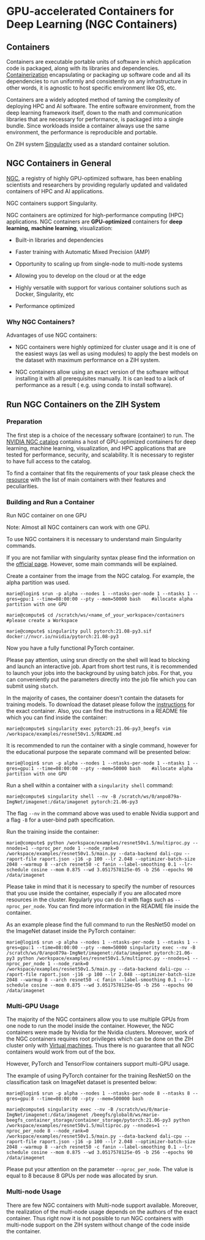 # GPU-accelerated Containers for Deep Learning (NGC Containers)

## Containers

Containers are executable portable units of software in which
application code is packaged, along with its
libraries and dependencies.
[Containerization](https://www.ibm.com/cloud/learn/containerization) encapsulating or packaging up
software code and all its dependencies to run uniformly and consistently
on any infrastructure in other words, it is agnostic to host specific environment like OS, etc.

Containers are a widely adopted method of taming the complexity of deploying HPC and AI software.
The entire software environment, from the deep learning framework itself,
down to the math and communication libraries that are necessary for performance, is packaged into
a single bundle. Since workloads inside a container
always use the same environment, the performance is reproducible and portable.

On ZIH system [Singularity](https://sylabs.io/) used as a standard container solution.

## NGC Containers in General

[NGC](https://developer.nvidia.com/ai-hpc-containers), a registry of highly GPU-optimized software,
has been enabling scientists and researchers by providing regularly updated
and validated containers of HPC and AI applications.

NGC containers support Singularity.

NGC containers are optimized for high-performance computing (HPC) applications.
NGC containers are **GPU-optimized** containers
for **deep learning,** **machine learning**, visualization:

- Built-in libraries and dependencies

- Faster training with Automatic Mixed Precision (AMP)

- Opportunity to scaling up from single-node to multi-node systems
  
- Allowing you to develop on the cloud or at the edge

- Highly versatile with support for various container solutions such as Docker, Singularity, etc

- Performance optimized

### Why NGC Containers?

Advantages of use NGC containers:

- NGC containers were highly optimized for cluster usage and it is one of the easiest ways (as well as using modules) to apply the best models on the dataset with maximum performance on a ZIH system.

- NGC containers allow using an exact version of the software without installing it with all prerequisites manually. It is can lead to a lack of performance as a result ( e.g. using conda to install software).

## Run NGC Containers on the ZIH System

### Preparation

The first step is a choice of the necessary software (container) to run.
The [NVIDIA NGC catalog](https://ngc.nvidia.com/catalog)
contains a host of GPU-optimized containers for deep learning,
machine learning, visualization, and HPC applications that are tested
for performance, security, and scalability.
It is necessary to register to have full access to the catalog.

To find a container that fits the requirements of your task please check
the [resource](https://github.com/NVIDIA/DeepLearningExamples)
with the list of main containers with their features and peculiarities.

### Building and Run a Container

Run NGC container on one GPU

Note: Almost all NGC containers can work with one GPU.

To use NGC containers it is necessary to understand main Singularity commands.

If you are not familiar with singularity syntax please find the information on the [official page](https://sylabs.io/guides/3.0/user-guide/quick_start.html#interact-with-images). However, some main commands will be explained.

Create a container from the image from the NGC catalog. For example, the alpha partition was used.

```console
marie@login$ srun -p alpha --nodes 1 --ntasks-per-node 1 --ntasks 1 --gres=gpu:1 --time=08:00:00 --pty --mem=50000 bash    #allocate alpha partition with one GPU

marie@compute$ cd /scratch/ws/<name_of_your_workspace>/containers   #please create a Workspace

marie@compute$ singularity pull pytorch:21.08-py3.sif docker://nvcr.io/nvidia/pytorch:21.08-py3
```

Now you have a fully functional PyTorch container.

Please pay attention, using srun directly on the shell will lead to blocking and launch an interactive job. Apart from short test runs, it is recommended to launch your jobs into the background by using batch jobs. For that, you can conveniently put the parameters directly into the job file which you can submit using `sbatch`.

In the majority of cases, the container doesn't contain the datasets for training models.
To download the dataset please follow the [instructions](https://github.com/NVIDIA/DeepLearningExamples) for the exact container.
Also, you can find the instructions in a README file which you can find inside the container:

```console
marie@compute$ singularity exec pytorch:21.06-py3_beegfs vim /workspace/examples/resnet50v1.5/README.md
```

It is recommended to run the container with a single command, however for the educational purpose the separate command will be presented below:

```console
marie@login$ srun -p alpha --nodes 1 --ntasks-per-node 1 --ntasks 1 --gres=gpu:1 --time=08:00:00 --pty --mem=50000 bash    #allocate alpha partition with one GPU
```

Run a shell within a container with a `singularity shell` command:

```console
marie@compute$ singularity shell --nv -B /scratch/ws/0/anpo879a-ImgNet/imagenet:/data/imagenet pytorch:21.06-py3
```

The flag `--nv` in the command above was used to enable Nvidia support and a flag `-B` for a user-bind path specification.

Run the training inside the container:

```console
marie@compute$ python /workspace/examples/resnet50v1.5/multiproc.py --nnodes=1 --nproc_per_node 1 --node_rank=0 /workspace/examples/resnet50v1.5/main.py --data-backend dali-cpu --raport-file raport.json -j16 -p 100 --lr 2.048 --optimizer-batch-size 2048 --warmup 8 --arch resnet50 -c fanin --label-smoothing 0.1 --lr-schedule cosine --mom 0.875 --wd 3.0517578125e-05 -b 256 --epochs 90 /data/imagenet
```

Please take in mind that it is necessary to specify the number of resources that you use inside the container, especially if you are allocated more resources in the cluster. Regularly you can do it with flags such as `--nproc_per_node`. You can find more information in the README file inside the container.

As an example please find the full command to run the ResNet50 model on the ImageNet dataset
inside the PyTorch container:

```console
marie@login$ srun -p alpha --nodes 1 --ntasks-per-node 1 --ntasks 1 --gres=gpu:1 --time=08:00:00 --pty --mem=50000 singularity exec --nv -B /scratch/ws/0/anpo879a-ImgNet/imagenet:/data/imagenet pytorch:21.06-py3 python /workspace/examples/resnet50v1.5/multiproc.py --nnodes=1 --nproc_per_node 1 --node_rank=0 /workspace/examples/resnet50v1.5/main.py --data-backend dali-cpu --raport-file raport.json -j16 -p 100 --lr 2.048 --optimizer-batch-size 2048 --warmup 8 --arch resnet50 -c fanin --label-smoothing 0.1 --lr-schedule cosine --mom 0.875 --wd 3.0517578125e-05 -b 256 --epochs 90 /data/imagenet
```

### Multi-GPU Usage

The majority of the NGC containers allow you to use multiple GPUs from one node to run the model inside the container. However, the NGC containers were made by Nvidia for the Nvidia clusters. Moreover, work of the NGC containers requires root privileges which can be done on the ZIH cluster only with [Virtual machines](virtual_machines_tools.md). Thus there is no guarantee that all NGC containers would work from out of the box.

However, PyTorch and TensorFlow containers support multi-GPU usage.

The example of using PyTorch container for the training ResNet50 on the classification task on ImageNet dataset is presented below:

```console
marie@login$ srun -p alpha --nodes 1 --ntasks-per-node 8 --ntasks 8 --gres=gpu:8 --time=08:00:00 --pty --mem=500000 bash
```

```console
marie@compute$ singularity exec --nv -B /scratch/ws/0/marie-ImgNet/imagenet:/data/imagenet /beegfs/global0/ws/marie-beegfs_container_storage/container_storage/pytorch:21.06-py3 python /workspace/examples/resnet50v1.5/multiproc.py --nnodes=1 --nproc_per_node 8 --node_rank=0 /workspace/examples/resnet50v1.5/main.py --data-backend dali-cpu --raport-file raport.json -j16 -p 100 --lr 2.048 --optimizer-batch-size 2048 --warmup 8 --arch resnet50 -c fanin --label-smoothing 0.1 --lr-schedule cosine --mom 0.875 --wd 3.0517578125e-05 -b 256 --epochs 90 /data/imagenet
```

Please put your attention on the parameter `--nproc_per_node`. The value is equal to 8 because 8 GPUs per node was allocated by srun.

### Multi-node Usage

There are few NGC containers with Multi-node support available. Moreover, the realization of the multi-node usage depends on the authors of the exact container. Thus right now it is not possible to run NGC containers with multi-node support on the ZIH system without change of the code inside the container.
